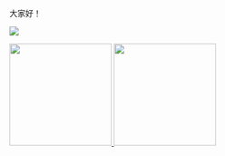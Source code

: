 <!--
**svnlab/svnlab** is a ✨ _special_ ✨ repository because its `README.md` (this file) appears on your GitHub profile.
Here are some ideas to get you started:
- 🔭 I’m currently working on ...
- 🌱 I’m currently learning ...
- 👯 I’m looking to collaborate on ...
- 🤔 I’m looking for help with ...
- 💬 Ask me about ...
- 📫 How to reach me: ...
- 😄 Pronouns: ...
- ⚡ Fun fact: ...
-->

大家好！

![](http://antzuhl.cn:4000/get/@svnlab.readme)

<p align="left">
<a href="https://github.com/svnlab">
  <img height="180em" src="https://github-readme-stats-eight-theta.vercel.app/api/top-langs/?username=svnlab&layout=compact&langs_count=10&theme=buefy"/>
  <img height="180em" src="https://github-readme-stats-eight-theta.vercel.app/api?username=svnlab&show_icons=true&theme=buefy&include_all_commits=true&count_private=true"/>
</a>
</p>
